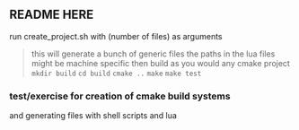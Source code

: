 ## README HERE
run create_project.sh with (number of files) as arguments
> this will generate a bunch of generic files 
> the paths in the lua files might be machine specific
then build as you would any cmake project
` mkdir build `
` cd build `
` cmake .. ` 
` make `
` make test `

### test/exercise for creation of cmake build systems
and generating files with shell scripts and lua 

